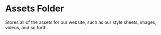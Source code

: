 # Assets Folder
Stores all of the assets for our website, such as our style sheets, images, videos, and so forth.